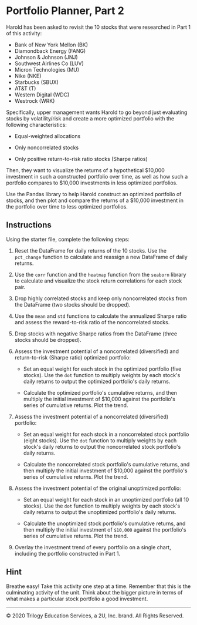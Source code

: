 # Portfolio Planner, Part 2

Harold has been asked to revisit the 10 stocks that were researched in Part 1 of this activity: 

* Bank of New York Mellon (BK)
* Diamondback Energy (FANG)
* Johnson & Johnson (JNJ)
* Southwest Airlines Co (LUV)
* Micron Technologies (MU)
* Nike (NKE)
* Starbucks (SBUX)
* AT&T (T)
* Western Digital (WDC)
* Westrock (WRK)

Specifically, upper management wants Harold to go beyond just evaluating stocks by volatility/risk and create a more optimized portfolio with the following characteristics:

* Equal-weighted allocations

* Only noncorrelated stocks

* Only positive return-to-risk ratio stocks (Sharpe ratios)

Then, they want to visualize the returns of a hypothetical $10,000 investment in such a constructed portfolio over time, as well as how such a portfolio compares to $10,000 investments in less optimized portfolios.

Use the Pandas library to help Harold construct an optimized portfolio of stocks, and then plot and compare the returns of a $10,000 investment in the portfolio over time to less optimized portfolios.

## Instructions

Using the starter file, complete the following steps:

1. Reset the DataFrame for daily returns of the 10 stocks. Use the `pct_change` function to calculate and reassign a new DataFrame of daily returns.

2. Use the `corr` function and the `heatmap` function from the `seaborn` library to calculate and visualize the stock return correlations for each stock pair.

3. Drop highly correlated stocks and keep only noncorrelated stocks from the DataFrame (two stocks should be dropped).

4. Use the `mean` and `std` functions to calculate the annualized Sharpe ratio and assess the reward-to-risk ratio of the noncorrelated stocks.

5. Drop stocks with negative Sharpe ratios from the DataFrame (three stocks should be dropped).

6. Assess the investment potential of a noncorrelated (diversified) and return-to-risk (Sharpe ratio) optimized portfolio:

    * Set an equal weight for each stock in the optimized portfolio (five stocks). Use the `dot` function to multiply weights by each stock's daily returns to output the optimized portfolio's daily returns.

    * Calculate the optimized portfolio's cumulative returns, and then multiply the initial investment of $10,000 against the portfolio's series of cumulative returns. Plot the trend.

7. Assess the investment potential of a noncorrelated (diversified) portfolio:

    * Set an equal weight for each stock in a noncorrelated stock portfolio (eight stocks). Use the `dot` function to multiply weights by each stock's daily returns to output the noncorrelated stock portfolio's daily returns.

    * Calculate the noncorrelated stock portfolio's cumulative returns, and then multiply the initial investment of $10,000 against the portfolio's series of cumulative returns. Plot the trend.

8. Assess the investment potential of the original unoptimized portfolio:

    * Set an equal weight for each stock in an unoptimized portfolio (all 10 stocks). Use the `dot` function to multiply weights by each stock's daily returns to output the unoptimized portfolio's daily returns.

    * Calculate the unoptimized stock portfolio's cumulative returns, and then multiply the initial investment of `$10,000` against the portfolio's series of cumulative returns. Plot the trend.

9. Overlay the investment trend of every portfolio on a single chart, including the portfolio constructed in Part 1.

## Hint

Breathe easy! Take this activity one step at a time. Remember that this is the culminating activity of the unit. Think about the bigger picture in terms of what makes a particular stock portfolio a good investment.

---

© 2020 Trilogy Education Services, a 2U, Inc. brand. All Rights Reserved.
